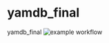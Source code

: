 # yamdb_final
yamdb_final
![example workflow](https://github.com/1karp/yamdb_final/blob/master/.github/workflows/yamdb_workflow.yml/badge.svg)